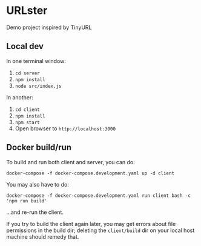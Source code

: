 # URLster

Demo project inspired by TinyURL

## Local dev

In one terminal window:

1. `cd server`
2. `npm install`
3. `node src/index.js`

In another:

1. `cd client`
2. `npm install`
3. `npm start`
4. Open browser to `http://localhost:3000`

## Docker build/run

To build and run both client and server, you can do:

`docker-compose -f docker-compose.development.yaml up -d client`

You may also have to do:

`docker-compose -f docker-compose.development.yaml run client bash -c 'npm run build'`

...and re-run the client.

If you try to build the client again later, you may get errors about file permissions in the build dir; deleting the `client/build` dir on your local host machine should remedy that.
